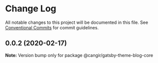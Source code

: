 # Change Log

All notable changes to this project will be documented in this file.
See [Conventional Commits](https://conventionalcommits.org) for commit guidelines.

## 0.0.2 (2020-02-17)

**Note:** Version bump only for package @cangir/gatsby-theme-blog-core
